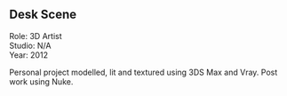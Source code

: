 ## Desk Scene 

Role: 3D Artist  
Studio: N/A  
Year: 2012  

Personal project modelled, lit and textured using 3DS Max and Vray. 
Post work using Nuke.
